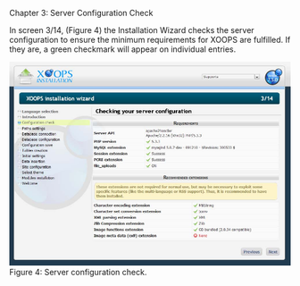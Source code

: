 Chapter 3: Server Configuration Check 

In screen 3/14, (Figure 4) the Installation Wizard checks the server configuration to ensure the minimum requirements for XOOPS are fulfilled. If they are, a green checkmark will appear on individual entries.

 
![image001.png](assets/img_10.jpg)  
Figure 4: Server configuration check.

 
